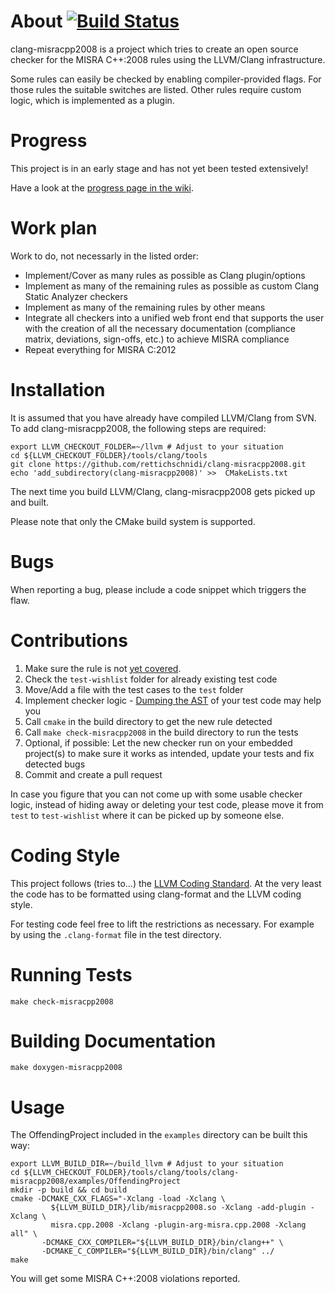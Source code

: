 About [![Build Status](https://travis-ci.org/rettichschnidi/clang-misracpp2008.svg?branch=master)](https://travis-ci.org/rettichschnidi/clang-misracpp2008)
=====

clang-misracpp2008 is a project which tries to create an open source checker for
the MISRA C++:2008 rules using the LLVM/Clang infrastructure.

Some rules can easily be checked by enabling compiler-provided flags. For those
rules the suitable switches are listed. Other rules require custom logic, which
is implemented as a plugin.

Progress
========
This project is in an early stage and has not yet been tested extensively!

Have a look at the [progress page in the wiki](https://github.com/rettichschnidi/clang-misracpp2008/wiki/Progress).

Work plan
=========
Work to do, not necessarly in the listed order:

- Implement/Cover as many rules as possible as Clang plugin/options
- Implement as many of the remaining rules as possible as custom Clang Static Analyzer checkers
- Implement as many of the remaining rules by other means
- Integrate all checkers into a unified web front end that supports the user with the creation of all the necessary documentation (compliance matrix, deviations, sign-offs, etc.)  to achieve MISRA compliance
- Repeat everything for MISRA C:2012

Installation
============
It is assumed that you have already have compiled LLVM/Clang from SVN. To add
clang-misracpp2008, the following steps are required:

    export LLVM_CHECKOUT_FOLDER=~/llvm # Adjust to your situation
    cd ${LLVM_CHECKOUT_FOLDER}/tools/clang/tools
    git clone https://github.com/rettichschnidi/clang-misracpp2008.git
    echo 'add_subdirectory(clang-misracpp2008)' >>  CMakeLists.txt

The next time you build LLVM/Clang, clang-misracpp2008 gets picked up and built.

Please note that only the CMake build system is supported.

Bugs
====
When reporting a bug, please include a code snippet which triggers the flaw.

Contributions
=============
1. Make sure the rule is not [yet covered](https://github.com/rettichschnidi/clang-misracpp2008/wiki/Progress).
2. Check the `test-wishlist` folder for already existing test code
3. Move/Add a file with the test cases to the `test` folder
4. Implement checker logic - [Dumping the AST](http://clang.llvm.org/docs/IntroductionToTheClangAST.html#examining-the-ast)
of your test code may help you
5. Call `cmake` in the build directory to get the new rule detected
6. Call `make check-misracpp2008` in the build directory to run the tests
7. Optional, if possible: Let the new checker run on your embedded project(s) to
make sure it works as intended, update your tests and fix detected bugs
8. Commit and create a pull request

In case you figure that you can not come up with some usable checker logic,
instead of hiding away or deleting your test code, please move it from `test` to
`test-wishlist` where it can be picked up by someone else.

Coding Style
============
This project follows (tries to...) the [LLVM Coding Standard](http://llvm.org/docs/CodingStandards.html).
At the very least the code has to be formatted using clang-format and the LLVM
coding style.

For testing code feel free to lift the restrictions as necessary. For example by
using the `.clang-format` file in the test directory.

Running Tests
=============
`make check-misracpp2008`

Building Documentation
======================
`make doxygen-misracpp2008`

Usage
=====
The OffendingProject included in the `examples` directory can be built this way:

    export LLVM_BUILD_DIR=~/build_llvm # Adjust to your situation
    cd ${LLVM_CHECKOUT_FOLDER}/tools/clang/tools/clang-misracpp2008/examples/OffendingProject
    mkdir -p build && cd build
    cmake -DCMAKE_CXX_FLAGS="-Xclang -load -Xclang \
             ${LLVM_BUILD_DIR}/lib/misracpp2008.so -Xclang -add-plugin -Xclang \
             misra.cpp.2008 -Xclang -plugin-arg-misra.cpp.2008 -Xclang all" \
           -DCMAKE_CXX_COMPILER="${LLVM_BUILD_DIR}/bin/clang++" \
           -DCMAKE_C_COMPILER="${LLVM_BUILD_DIR}/bin/clang" ../
    make

You will get some MISRA C++:2008 violations reported.
